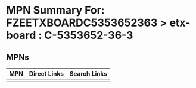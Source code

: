 



# MPN Summary For: FZEETXBOARDC5353652363 > etx-board : C-5353652-36-3

## MPNs
  

|MPN|Direct Links|Search Links|
| :--- | :--- | :--- |
||||
